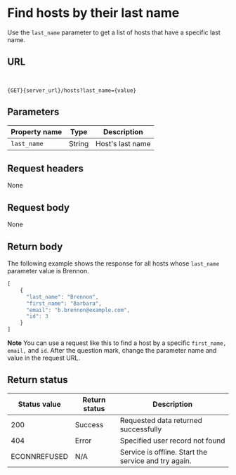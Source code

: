 # Find hosts by their last name

Use the `last_name` parameter to get a list of hosts that have a specific last name.

## URL

```shell


{GET}{server_url}/hosts?last_name={value}

```

## Parameters

| Property name | Type | Description |
| ------------- | ----------- | ----------- |
| `last_name` | String | Host's last name |

## Request headers

None

## Request body

None

## Return body

The following example shows the response for all hosts whose `last_name` parameter value is Brennon.

```js
[
    {
      "last_name": "Brennon",
      "first_name": "Barbara",
      "email": "b.brennon@example.com",
      "id": 3
    }
]
```

**Note** You can use a request like this to find a host by a specific `first_name,` `email,` and `id`. After the question mark, change the parameter name and value in the request URL.

## Return status

| Status value | Return status | Description |
| ------------- | ----------- | ----------- |
| 200 | Success | Requested data returned successfully |
| 404 | Error | Specified user record not found |
| ECONNREFUSED | N/A | Service is offline. Start the service and try again. |
